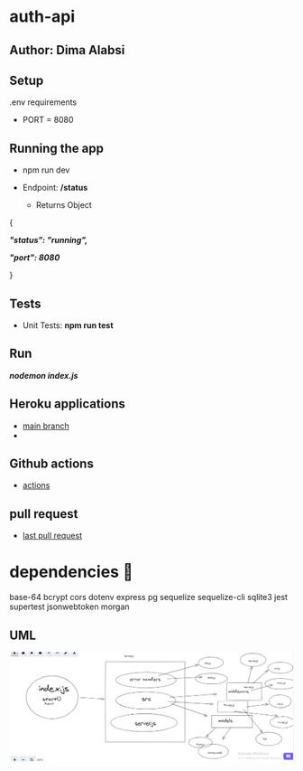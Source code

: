 # auth-api

## Author: Dima Alabsi


## Setup
 .env requirements
* PORT = 8080
## Running the app

* npm run dev

* Endpoint:  **/status** 

    * Returns Object

{



  ***"status": "running",***

  ***"port": 8080***

}


## Tests

* Unit Tests: **npm run test**

## Run

***nodemon index.js***



## Heroku applications 

*   [main branch](https://dimaalabsiauth-api.herokuapp.com/) 
*    

## Github actions

*    [actions](https://github.com/DimaAlabsi/auth-api/actions)      


## pull request


* [last pull request](https://github.com/DimaAlabsi/auth-api/pull/2)


# dependencies 💯

base-64
bcrypt
cors
dotenv
express
pg
sequelize
sequelize-cli
sqlite3
jest
supertest
jsonwebtoken
 morgan

## UML


![notes](/img/UML.png)

